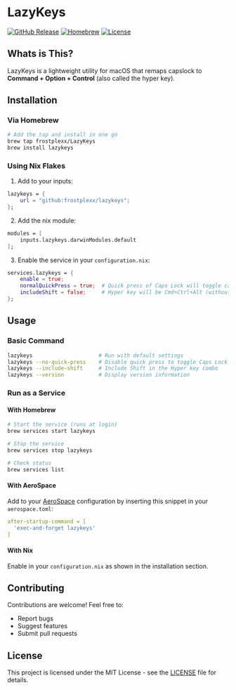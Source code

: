 # LazyKeys

[![GitHub Release](https://img.shields.io/github/v/release/frostplexx/LazyKeys)](https://github.com/frostplexx/LazyKeys/releases)
[![Homebrew](https://img.shields.io/badge/homebrew-available-blue)](https://github.com/frostplexx/lazykeys)
[![License](https://img.shields.io/badge/license-MIT-green)](LICENSE)

## Whats is This?

LazyKeys is a lightweight utility for macOS that remaps capslock to **Command + Option + Control**  (also called the hyper key).


## Installation

### Via Homebrew
```bash
# Add the tap and install in one go
brew tap frostplexx/LazyKeys
brew install lazykeys
```

### Using Nix Flakes
1. Add to your inputs:
```nix
lazykeys = {
    url = "github:frostplexx/lazykeys";
};
```

2. Add the nix module:
```nix
modules = [
    inputs.lazykeys.darwinModules.default
];
```

3. Enable the service in your `configuration.nix`:
```nix
services.lazykeys = {
    enable = true;
    normalQuickPress = true;  # Quick press of Caps Lock will toggle capslock
    includeShift = false;     # Hyper key will be Cmd+Ctrl+Alt (without Shift)
};
```

## Usage

### Basic Command
```bash
lazykeys                     # Run with default settings
lazykeys --no-quick-press    # Disable quick press to toggle Caps Lock
lazykeys --include-shift     # Include Shift in the Hyper key combo
lazykeys --version           # Display version information
```


### Run as a Service

#### With Homebrew
```bash
# Start the service (runs at login)
brew services start lazykeys

# Stop the service
brew services stop lazykeys

# Check status
brew services list
```

#### With AeroSpace
Add to your [AeroSpace](https://github.com/nikitabobko/AeroSpace) configuration by inserting this snippet in your `aerospace.toml`:

```yaml
after-startup-command = [
  'exec-and-forget lazykeys'
]
```

#### With Nix
Enable in your `configuration.nix` as shown in the installation section.


## Contributing

Contributions are welcome! Feel free to:
- Report bugs
- Suggest features
- Submit pull requests

## License

This project is licensed under the MIT License - see the [LICENSE](LICENSE) file for details.
